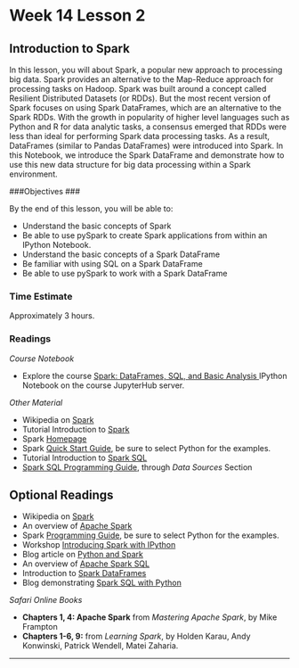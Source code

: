 # Week 14 Lesson 2 #
## Introduction to Spark  ##

In this lesson, you will about Spark, a popular new approach to
processing big data. Spark provides an alternative to the Map-Reduce
approach for processing tasks on Hadoop. Spark was built around a
concept called Resilient Distributed Datasets (or RDDs). But the most recent version of Spark focuses on using Spark DataFrames, which are an
alternative to the Spark RDDs. With the growth in popularity of higher
level languages such as Python and R for data analytic tasks, a consensus emerged that RDDs were less than ideal for performing Spark data processing tasks. As a result, DataFrames (similar to Pandas DataFrames) were introduced into Spark. In this Notebook, we introduce the Spark DataFrame and demonstrate how to use this new data structure for big data processing within a Spark environment.

###Objectives ###

By the end of this lesson, you will be able to:

- Understand the basic concepts of Spark
- Be able to use pySpark to create Spark applications from within an IPython Notebook.
- Understand the basic concepts of a Spark DataFrame
- Be familiar with using SQL on a Spark DataFrame 
- Be able to use pySpark to work with a Spark DataFrame

### Time Estimate ###

Approximately 3 hours.

### Readings ####

_Course Notebook_

- Explore the course [Spark: DataFrames, SQL, and Basic Analysis ][l2nb]
IPython Notebook on the course JupyterHub server.

_Other Material_

- Wikipedia on [Spark][ws]
- Tutorial Introduction to [Spark][tis]
- Spark [Homepage][sh]
- Spark [Quick Start Guide][qsg], be sure to select Python for the examples.
- Tutorial Introduction to [Spark SQL][tiss]
- [Spark SQL Programming Guide][sspg], through _Data Sources_ Section

## Optional Readings ##

- Wikipedia on [Spark][ws]
- An overview of [Apache Spark][oas]
- Spark [Programming Guide][spg], be sure to select Python for the examples.
- Workshop [Introducing Spark with IPython][iws]
- Blog article on [Python and Spark][bps]
- An overview of [Apache Spark SQL][oass]
- Introduction to [Spark DataFrames][isd]
- Blog demonstrating [Spark SQL with Python][bssp]

_Safari Online Books_


- **Chapters 1, 4: Apache Spark** from _Mastering Apache Spark_, by Mike Frampton
- **Chapters 1-6, 9:** from _Learning Spark_, by Holden Karau, Andy Konwinski, 
Patrick Wendell, Matei Zaharia.


-----

[l2nb]: notebooks/sparkdf.ipynb

[ws]: https://en.wikipedia.org/wiki/Apache_Spark

[tis]: http://www.tutorialspoint.com/spark_sql/spark_introduction.htm

[sh]: http://spark.apache.org
[qsg]: https://spark.apache.org/docs/latest/quick-start.html
[spg]: https://spark.apache.org/docs/latest/programming-guide.html

[oas]: http://www.infoq.com/articles/apache-spark-introduction
[iws]: https://districtdatalabs.silvrback.com/getting-started-with-spark-in-python
[bps]: http://www.mccarroll.net/blog/pyspark2/index.html


[oass]: http://www.infoq.com/articles/apache-spark-sql
[sspg]: https://spark.apache.org/docs/latest/sql-programming-guide.html

[tiss]: http://www.tutorialspoint.com/spark_sql/spark_sql_introduction.htm

[isd]: https://databricks.com/blog/2015/02/17/introducing-dataframes-in-spark-for-large-scale-data-science.html

[bssp]: https://www.codementor.io/spark/tutorial/python-spark-sql-dataframes

